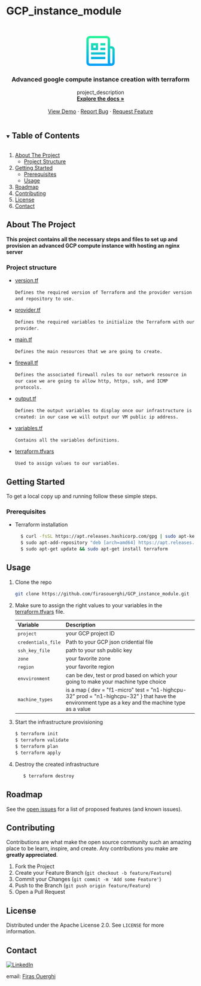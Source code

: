 # GCP_instance_module



<!---[![Contributors][contributors-shield]][contributors-url]
[![Forks][forks-shield]][forks-url]
[![Stargazers][stars-shield]][stars-url]
[![Issues]][issues-url]
[![MIT License]][license-url]-->

<!-- PROJECT LOGO -->
<br />
<p align="center">
  <a href="https://github.com/firasouerghi/GCP_instance_module">
    <img src="images/logo.png" alt="Logo" width="80" height="80">
  </a>

  <h3 align="center">Advanced google compute instance creation with terraform</h3>

  <p align="center">
    project_description
    <br />
    <a href="https://github.com/firasouerghi/GCP_instance_module"><strong>Explore the docs »</strong></a>
    <br />
    <br />
    <a href="https://github.com/firasouerghi/GCP_instance_module">View Demo</a>
    ·
    <a href="https://github.com/firasouerghi/GCP_instance_module/issues">Report Bug</a>
    ·
    <a href="https://github.com/firasouerghi/GCP_instance_module/issues">Request Feature</a>
  </p>
</p>



<!-- TABLE OF CONTENTS -->
<details open="open">
  <summary><h2 style="display: inline-block">Table of Contents</h2></summary>
  <ol>
    <li>
      <a href="#about-the-project">About The Project</a>
      <ul>
        <li><a href="#project-structure">Project Structure</a></li>
      </ul>
    </li>
    <li>
      <a href="#getting-started">Getting Started</a>
      <ul>
        <li><a href="#prerequisites">Prerequisites</a></li>
        <li><a href="#usage">Usage</a></li>
      </ul>
    </li>
    <li><a href="#roadmap">Roadmap</a></li>
    <li><a href="#contributing">Contributing</a></li>
    <li><a href="#license">License</a></li>
    <li><a href="#contact">Contact</a></li>
  </ol>
</details>



<!-- ABOUT THE PROJECT -->
## About The Project

**This project contains all the necessary steps and files to set up and provision an advanced GCP compute instance with hosting an nginx server**


### Project structure

* [version.tf](https://github.com/firasouerghi/GCP_instance_module/blob/main/version.tf)

   `Defines the required version of Terraform and the provider version and repository to use.`

* [provider.tf](https://github.com/firasouerghi/GCP_instance_module/blob/main/provider.tf)

  `Defines the required variables to initialize the Terraform with our provider.`

* [main.tf](https://github.com/firasouerghi/GCP_instance_module/blob/main/main.tf)

  `Defines the main resources that we are going to create.`

* [firewall.tf](https://github.com/firasouerghi/GCP_instance_module/blob/main/firewall.tf)

  `Defines the associated firewall rules to our network resource in our case we are going to allow http, https, ssh, and ICMP protocols.`

* [output.tf](https://github.com/firasouerghi/GCP_instance_module/blob/main/output.tf)

  `Defines the output variables to display once our infrastructure is created: in our case we will output our VM public ip address. `

* [variables.tf](https://github.com/firasouerghi/GCP_instance_module/blob/main/variables.tf)

  `Contains all the variables definitions.`

* [terraform.tfvars](https://github.com/firasouerghi/GCP_instance_module/blob/main/terraform.tfvars)

  `Used to assign values to our variables.`



<!-- GETTING STARTED -->
## Getting Started

To get a local copy up and running follow these simple steps.

### Prerequisites

* Terraform installation
  ```sh
    $ curl -fsSL https://apt.releases.hashicorp.com/gpg | sudo apt-key add -
    $ sudo apt-add-repository "deb [arch=amd64] https://apt.releases.hashicorp.com $(lsb_release -cs) main"
    $ sudo apt-get update && sudo apt-get install terraform
  ```





<!-- USAGE EXAMPLES -->
## Usage

1. Clone the repo
   ```sh
   git clone https://github.com/firasouerghi/GCP_instance_module.git
   ```
2. Make sure to assign the right values to your variables in the [terraform.tfvars](https://github.com/firasouerghi/GCP_instance_module/blob/main/terraform.tfvars) file.

    | Variable | Description |
    |----------|-------|
    `project` | your GCP project ID
    `credentials_file` | Path to your GCP json cridential file
    `ssh_key_file` | path to your ssh public key
    `zone` | your favorite zone
    `region` | your favorite region
    `envvironment` | can be dev, test or prod based on which your going to make your machine type choice
    `machine_types` | is a map { dev  = "f1-micro" test = "n1-highcpu-32" prod = "n1-highcpu-32" } that have the environment type as a key and the machine type as a value



3. Start the infrastructure provisioning
   ```sh
   $ terraform init
   $ terraform validate
   $ terraform plan
   $ terraform apply
   ```
4. Destroy the created infrastructure
   ```sh
      $ terraform destroy
   ```


<!-- ROADMAP -->
## Roadmap

See the [open issues](https://github.com/firasouerghi/GCP_instance_module/issues) for a list of proposed features (and known issues).



<!-- CONTRIBUTING -->
## Contributing

Contributions are what make the open source community such an amazing place to be learn, inspire, and create. Any contributions you make are **greatly appreciated**.

1. Fork the Project
2. Create your Feature Branch (`git checkout -b feature/Feature`)
3. Commit your Changes (`git commit -m 'Add some Feature'`)
4. Push to the Branch (`git push origin feature/Feature`)
5. Open a Pull Request



<!-- LICENSE -->
## License

Distributed under the Apache License 2.0. See `LICENSE` for more information.



<!-- CONTACT -->
## Contact
[![LinkedIn][linkedin-shield]][linkedin-url]

email: [Firas Ouerghi](mailto:ouerghifir@gmail.com) 




<!-- ACKNOWLEDGEMENTS 
## Acknowledgements

* []()-->





<!-- MARKDOWN LINKS & IMAGES -->
<!-- https://www.markdownguide.org/basic-syntax/#reference-style-links -->
[contributors-shield]: https://img.shields.io/github/contributors/github_username/repo.svg?style=for-the-badge
[contributors-url]: https://github.com/firasouerghi/
[forks-shield]: https://img.shields.io/github/forks/github_username/repo.svg?style=for-the-badge
[forks-url]: https://github.com/github_username/repo/network/members
[stars-shield]: https://img.shields.io/github/stars/github_username/repo.svg?style=for-the-badge
[stars-url]: https://github.com/github_username/repo/stargazers
[issues-shield]: https://img.shields.io/github/issues/github_username/repo.svg?style=for-the-badge
[license-shield]: https://img.shields.io/github/license/github_username/repo.svg?style=for-the-badge
[linkedin-shield]: https://img.shields.io/badge/-LinkedIn-black.svg?style=for-the-badge&logo=linkedin&colorB=555


[issues-url]: https://github.com/firasouerghi/GCP_instance_module/issues
[license-url]: https://github.com/firasouerghi/GCP_instance_module/blob/main/LICENSE
[linkedin-url]: https://linkedin.com/in/firas-ouerghi/
